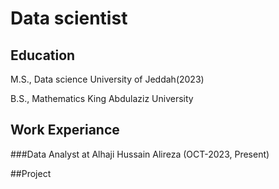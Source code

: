 # Data scientist
## Education
M.S., Data science     University of Jeddah(2023)

B.S., Mathematics      King Abdulaziz University
## Work Experiance 
###Data Analyst at Alhaji Hussain Alireza (OCT-2023, Present)

##Project
